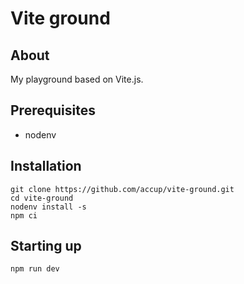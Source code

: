 # Vite ground

## About
My playground based on Vite.js.

## Prerequisites
- nodenv

## Installation
```
git clone https://github.com/accup/vite-ground.git
cd vite-ground
nodenv install -s
npm ci
```

## Starting up
```
npm run dev
```
